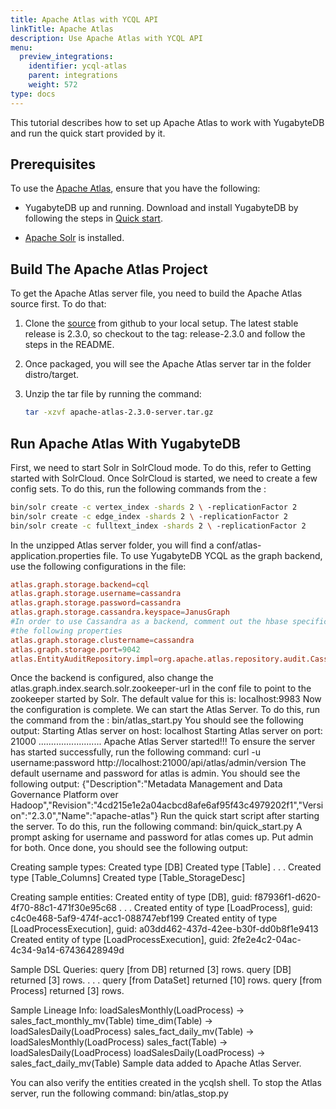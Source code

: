 ```yaml
---
title: Apache Atlas with YCQL API
linkTitle: Apache Atlas
description: Use Apache Atlas with YCQL API
menu:
  preview_integrations:
    identifier: ycql-atlas
    parent: integrations
    weight: 572
type: docs
---
```


This tutorial describes how to set up Apache Atlas to work with YugabyteDB and run the quick start provided by it.

## Prerequisites

To use the [Apache Atlas](https://doc.akka.io/docs/akka-persistence-r2dbc/current/overview.html), ensure that you have the following:

- YugabyteDB up and running. Download and install YugabyteDB by following the steps in [Quick start](../../quick-start/).

- [Apache Solr](https://solr.apache.org/guide/6_6/installing-solr.html) is installed.

## Build The Apache Atlas Project

To get the Apache Atlas server file, you need to build the Apache Atlas source first. To do that:

1. Clone the [source](https://github.com/apache/atlas) from github to your local setup. The latest stable release is 2.3.0, so checkout to the tag: release-2.3.0 and follow the steps in the README.

1. Once packaged, you will see the Apache Atlas server tar in the folder distro/target.

1. Unzip the tar file by running the command:

    ```sh
    tar -xzvf apache-atlas-2.3.0-server.tar.gz
    ```

## Run Apache Atlas With YugabyteDB

First, we need to start Solr in SolrCloud mode. To do this, refer to Getting started with SolrCloud.
Once SolrCloud is started, we need to create a few config sets. To do this, run the following commands from the  <solr-installed-dir>:

```sh
bin/solr create -c vertex_index -shards 2 \ -replicationFactor 2
bin/solr create -c edge_index -shards 2 \ -replicationFactor 2
bin/solr create -c fulltext_index -shards 2 \ -replicationFactor 2
```

In the unzipped Atlas server folder, you will find a conf/atlas-application.properties file. To use YugabyteDB YCQL as the graph backend, use the following configurations in the file:

```conf
atlas.graph.storage.backend=cql
atlas.graph.storage.username=cassandra
atlas.graph.storage.password=cassandra
atlas.graph.storage.cassandra.keyspace=JanusGraph
#In order to use Cassandra as a backend, comment out the hbase specific properties above, and uncomment the
#the following properties
atlas.graph.storage.clustername=cassandra
atlas.graph.storage.port=9042
atlas.EntityAuditRepository.impl=org.apache.atlas.repository.audit.CassandraBasedAuditRepository
```

Once the backend is configured, also change the atlas.graph.index.search.solr.zookeeper-url in the conf file to point to the zookeeper started by Solr. The default value for this is: localhost:9983
Now the configuration is complete. We can start the Atlas Server. To do this, run the command from the <Atlas-Server-Dir>:
bin/atlas_start.py
You should see the following output:
Starting Atlas server on host: localhost
Starting Atlas server on port: 21000
.........................
Apache Atlas Server started!!!
To ensure the server has started successfully, run the following command:
curl -u username:password http://localhost:21000/api/atlas/admin/version
The default username and password for atlas is admin.
You should see the following output:
{"Description":"Metadata Management and Data Governance Platform over Hadoop","Revision":"4cd215e1e2a04acbcd8afe6af95f43c4979202f1","Version":"2.3.0","Name":"apache-atlas"}
Run the quick start script after starting the server. To do this, run the following command:
bin/quick_start.py
A prompt asking for username and password for atlas comes up. Put admin for both. Once done, you should see the following output:


Creating sample types:
Created type [DB]
Created type [Table]
.
.
.
Created type [Table_Columns]
Created type [Table_StorageDesc]

Creating sample entities:
Created entity of type [DB], guid: f87936f1-d620-4f70-88c1-471f30e95c68
.
.
.
Created entity of type [LoadProcess], guid: c4c0e468-5af9-474f-acc1-088747ebf199
Created entity of type [LoadProcessExecution], guid: a03dd462-437d-42ee-b30f-dd0b8f1e9413
Created entity of type [LoadProcessExecution], guid: 2fe2e4c2-04ac-4c34-9a14-67436428949d

Sample DSL Queries:
query [from DB] returned [3] rows.
query [DB] returned [3] rows.
.
.
.
query [from DataSet] returned [10] rows.
query [from Process] returned [3] rows.

Sample Lineage Info:
loadSalesMonthly(LoadProcess) -> sales_fact_monthly_mv(Table)
time_dim(Table) -> loadSalesDaily(LoadProcess)
sales_fact_daily_mv(Table) -> loadSalesMonthly(LoadProcess)
sales_fact(Table) -> loadSalesDaily(LoadProcess)
loadSalesDaily(LoadProcess) -> sales_fact_daily_mv(Table)
Sample data added to Apache Atlas Server.

You can also verify the entities created in the ycqlsh shell.
To stop the Atlas server, run the following command:
bin/atlas_stop.py


